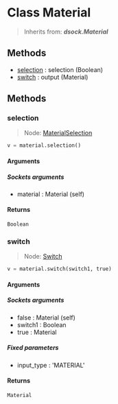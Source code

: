 
# Class Material

> Inherits from: ***dsock.Material***

## Methods



- [selection](#selection) : selection (Boolean)
- [switch](#switch) : output (Material)



## Methods


### selection

> Node: [MaterialSelection](../nodes/{self.node_name}.md)

```python
v = material.selection()
```


#### Arguments


##### Sockets arguments



- material : Material (self)



#### Returns

    Boolean

### switch

> Node: [Switch](../nodes/{self.node_name}.md)

```python
v = material.switch(switch1, true)
```


#### Arguments


##### Sockets arguments



- false : Material (self)
- switch1 : Boolean
- true : Material



##### Fixed parameters



- input_type : 'MATERIAL'



#### Returns

    Material
